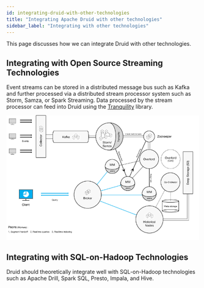 ```yaml
---
id: integrating-druid-with-other-technologies
title: "Integrating Apache Druid with other technologies"
sidebar_label: "Integrating with other technologies"
---
```


<!--
  ~ Licensed to the Apache Software Foundation (ASF) under one
  ~ or more contributor license agreements.  See the NOTICE file
  ~ distributed with this work for additional information
  ~ regarding copyright ownership.  The ASF licenses this file
  ~ to you under the Apache License, Version 2.0 (the
  ~ "License"); you may not use this file except in compliance
  ~ with the License.  You may obtain a copy of the License at
  ~
  ~   http://www.apache.org/licenses/LICENSE-2.0
  ~
  ~ Unless required by applicable law or agreed to in writing,
  ~ software distributed under the License is distributed on an
  ~ "AS IS" BASIS, WITHOUT WARRANTIES OR CONDITIONS OF ANY
  ~ KIND, either express or implied.  See the License for the
  ~ specific language governing permissions and limitations
  ~ under the License.
  -->


This page discusses how we can integrate Druid with other technologies.

## Integrating with Open Source Streaming Technologies

Event streams can be stored in a distributed message bus such as Kafka and further processed via a distributed stream
processor system such as Storm, Samza, or Spark Streaming. Data processed by the stream processor can feed into Druid using
the [Tranquility](https://github.com/druid-io/tranquility) library.

<img src="../assets/druid-production.png" width="800"/>

## Integrating with SQL-on-Hadoop Technologies

Druid should theoretically integrate well with SQL-on-Hadoop technologies such as Apache Drill, Spark SQL, Presto, Impala, and Hive.
